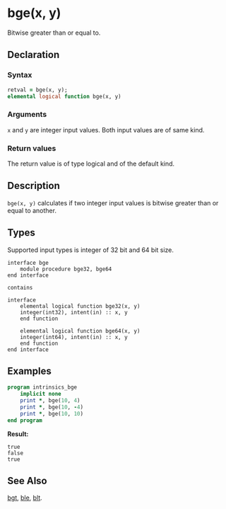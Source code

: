 # bge(x, y)

Bitwise greater than or equal to.

## Declaration

### Syntax

```fortran
retval = bge(x, y);
elemental logical function bge(x, y)
```

### Arguments

`x` and `y` are integer input values. Both input values are of same kind.

### Return values

The return value is of type logical and of the default kind.

## Description

`bge(x, y)` calculates if two integer input values is bitwise greater than or
equal to another.

## Types

Supported input types is integer of 32 bit and 64 bit size.

```
interface bge
    module procedure bge32, bge64
end interface

contains

interface
    elemental logical function bge32(x, y)
	integer(int32), intent(in) :: x, y
	end function

    elemental logical function bge64(x, y)
	integer(int64), intent(in) :: x, y
	end function
end interface
```

## Examples

```fortran
program intrinsics_bge
    implicit none
    print *, bge(10, 4)
	print *, bge(10, -4)
	print *, bge(10, 10)
end program
```

**Result:**

```
true
false
true
```

## See Also

[bgt](bgt.md), [ble](ble.md), [blt](blt.md).
